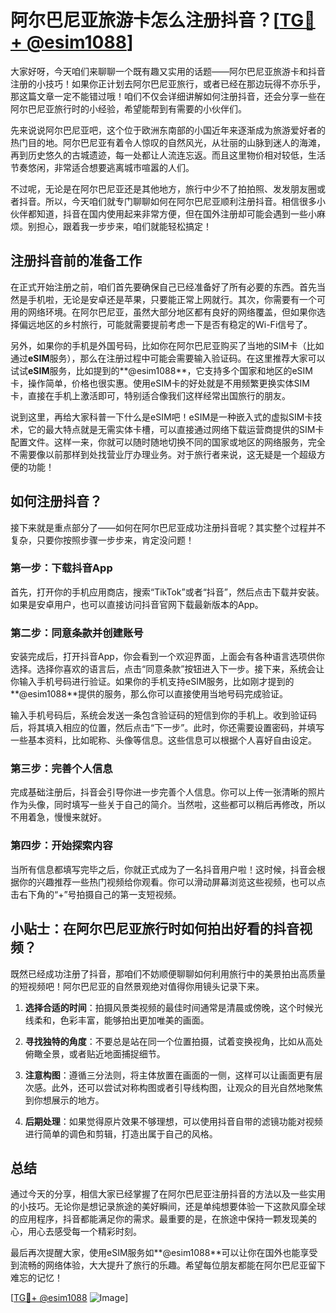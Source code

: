 # 阿尔巴尼亚旅游卡怎么注册抖音？[[TG💪+ @esim1088](https://t.me/s/esim1088)]

大家好呀，今天咱们来聊聊一个既有趣又实用的话题——阿尔巴尼亚旅游卡和抖音注册的小技巧！如果你正计划去阿尔巴尼亚旅行，或者已经在那边玩得不亦乐乎，那这篇文章一定不能错过哦！咱们不仅会详细讲解如何注册抖音，还会分享一些在阿尔巴尼亚旅行时的小经验，希望能帮到有需要的小伙伴们。

先来说说阿尔巴尼亚吧，这个位于欧洲东南部的小国近年来逐渐成为旅游爱好者的热门目的地。阿尔巴尼亚有着令人惊叹的自然风光，从壮丽的山脉到迷人的海滩，再到历史悠久的古城遗迹，每一处都让人流连忘返。而且这里物价相对较低，生活节奏悠闲，非常适合想要逃离城市喧嚣的人们。

不过呢，无论是在阿尔巴尼亚还是其他地方，旅行中少不了拍拍照、发发朋友圈或者抖音。所以，今天咱们就专门聊聊如何在阿尔巴尼亚顺利注册抖音。相信很多小伙伴都知道，抖音在国内使用起来非常方便，但在国外注册却可能会遇到一些小麻烦。别担心，跟着我一步步来，咱们就能轻松搞定！

## 注册抖音前的准备工作

在正式开始注册之前，咱们首先要确保自己已经准备好了所有必要的东西。首先当然是手机啦，无论是安卓还是苹果，只要能正常上网就行。其次，你需要有一个可用的网络环境。在阿尔巴尼亚，虽然大部分地区都有良好的网络覆盖，但如果你选择偏远地区的乡村旅行，可能就需要提前考虑一下是否有稳定的Wi-Fi信号了。

另外，如果你的手机是外国号码，比如你在阿尔巴尼亚购买了当地的SIM卡（比如通过**eSIM**服务），那么在注册过程中可能会需要输入验证码。在这里推荐大家可以试试**eSIM**服务，比如提到的**@esim1088**，它支持多个国家和地区的eSIM卡，操作简单，价格也很实惠。使用eSIM卡的好处就是不用频繁更换实体SIM卡，直接在手机上激活即可，特别适合像我们这样经常出国旅行的朋友。

说到这里，再给大家科普一下什么是eSIM吧！eSIM是一种嵌入式的虚拟SIM卡技术，它的最大特点就是无需实体卡槽，可以直接通过网络下载运营商提供的SIM卡配置文件。这样一来，你就可以随时随地切换不同的国家或地区的网络服务，完全不需要像以前那样到处找营业厅办理业务。对于旅行者来说，这无疑是一个超级方便的功能！

## 如何注册抖音？

接下来就是重点部分了——如何在阿尔巴尼亚成功注册抖音呢？其实整个过程并不复杂，只要你按照步骤一步步来，肯定没问题！

### 第一步：下载抖音App

首先，打开你的手机应用商店，搜索“TikTok”或者“抖音”，然后点击下载并安装。如果是安卓用户，也可以直接访问抖音官网下载最新版本的App。

### 第二步：同意条款并创建账号

安装完成后，打开抖音App，你会看到一个欢迎界面，上面会有各种语言选项供你选择。选择你喜欢的语言后，点击“同意条款”按钮进入下一步。接下来，系统会让你输入手机号码进行验证。如果你的手机支持eSIM服务，比如刚才提到的**@esim1088**提供的服务，那么你可以直接使用当地号码完成验证。

输入手机号码后，系统会发送一条包含验证码的短信到你的手机上。收到验证码后，将其填入相应的位置，然后点击“下一步”。此时，你还需要设置密码，并填写一些基本资料，比如昵称、头像等信息。这些信息可以根据个人喜好自由设定。

### 第三步：完善个人信息

完成基础注册后，抖音会引导你进一步完善个人信息。你可以上传一张清晰的照片作为头像，同时填写一些关于自己的简介。当然啦，这些都可以稍后再修改，所以不用着急，慢慢来就好。

### 第四步：开始探索内容

当所有信息都填写完毕之后，你就正式成为了一名抖音用户啦！这时候，抖音会根据你的兴趣推荐一些热门视频给你观看。你可以滑动屏幕浏览这些视频，也可以点击右下角的“+”号拍摄自己的第一支短视频。

## 小贴士：在阿尔巴尼亚旅行时如何拍出好看的抖音视频？

既然已经成功注册了抖音，那咱们不妨顺便聊聊如何利用旅行中的美景拍出高质量的短视频吧！阿尔巴尼亚的自然景观绝对值得你用镜头记录下来。

1. **选择合适的时间**：拍摄风景类视频的最佳时间通常是清晨或傍晚，这个时候光线柔和，色彩丰富，能够拍出更加唯美的画面。
   
2. **寻找独特的角度**：不要总是站在同一个位置拍摄，试着变换视角，比如从高处俯瞰全景，或者贴近地面捕捉细节。

3. **注意构图**：遵循三分法则，将主体放置在画面的一侧，这样可以让画面更有层次感。此外，还可以尝试对称构图或者引导线构图，让观众的目光自然地聚焦到你想展示的地方。

4. **后期处理**：如果觉得原片效果不够理想，可以使用抖音自带的滤镜功能对视频进行简单的调色和剪辑，打造出属于自己的风格。

## 总结

通过今天的分享，相信大家已经掌握了在阿尔巴尼亚注册抖音的方法以及一些实用的小技巧。无论你是想记录旅途的美好瞬间，还是单纯想要体验一下这款风靡全球的应用程序，抖音都能满足你的需求。最重要的是，在旅途中保持一颗发现美的心，用心去感受每一个精彩时刻。

最后再次提醒大家，使用eSIM服务如**@esim1088**可以让你在国外也能享受到流畅的网络体验，大大提升了旅行的乐趣。希望每位朋友都能在阿尔巴尼亚留下难忘的记忆！

[[TG💪+ @esim1088](https://t.me/s/esim1088) ![Image](https://i.postimg.cc/4NQfJmqS/Snipaste-2025-05-13-00-14-12.png)]